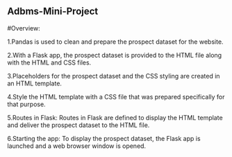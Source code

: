 ## Adbms-Mini-Project

#Overview: 

1.Pandas is used to clean and prepare the prospect dataset for the website.

2.With a Flask app, the prospect dataset is provided to the HTML file along with the HTML and CSS files.

3.Placeholders for the prospect dataset and the CSS styling are created in an HTML template.

4.Style the HTML template with a CSS file that was prepared specifically for that purpose.

5.Routes in Flask: Routes in Flask are defined to display the HTML template and deliver the prospect dataset to the HTML file.

6.Starting the app: To display the prospect dataset, the Flask app is launched and a web browser window is opened.
